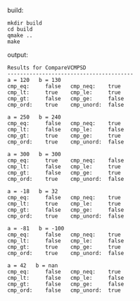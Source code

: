 build:
 
    mkdir build
    cd build
    qmake ..
    make
    
output:

    Results for CompareVCMPSD
    ----------------------------------------
    a = 120   b = 130
    cmp_eq:     false   cmp_neq:    true  
    cmp_lt:     true    cmp_le:     true  
    cmp_gt:     false   cmp_ge:     false 
    cmp_ord:    true    cmp_unord:  false 
    
    a = 250   b = 240
    cmp_eq:     false   cmp_neq:    true  
    cmp_lt:     false   cmp_le:     false 
    cmp_gt:     true    cmp_ge:     true  
    cmp_ord:    true    cmp_unord:  false 
    
    a = 300   b = 300
    cmp_eq:     true    cmp_neq:    false 
    cmp_lt:     false   cmp_le:     true  
    cmp_gt:     false   cmp_ge:     true  
    cmp_ord:    true    cmp_unord:  false 
    
    a = -18   b = 32
    cmp_eq:     false   cmp_neq:    true  
    cmp_lt:     true    cmp_le:     true  
    cmp_gt:     false   cmp_ge:     false 
    cmp_ord:    true    cmp_unord:  false 
    
    a = -81   b = -100
    cmp_eq:     false   cmp_neq:    true  
    cmp_lt:     false   cmp_le:     false 
    cmp_gt:     true    cmp_ge:     true  
    cmp_ord:    true    cmp_unord:  false 
    
    a = 42   b = nan
    cmp_eq:     false   cmp_neq:    true  
    cmp_lt:     false   cmp_le:     false 
    cmp_gt:     false   cmp_ge:     false 
    cmp_ord:    false   cmp_unord:  true  
